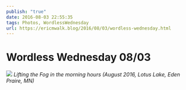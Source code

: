 ```yaml
---
publish: "true"
date: 2016-08-03 22:55:35
tags: Photos, WordlessWednesday
url: https://ericmwalk.blog/2016/08/03/wordless-wednesday.html
---
```


# Wordless Wednesday 08/03

![](https://ericmwalk.blog/uploads/2022/f6f9009ffe.jpg)
*Lifting the Fog in the morning hours (August 2016, Lotus Lake, Eden Praire, MN)*
